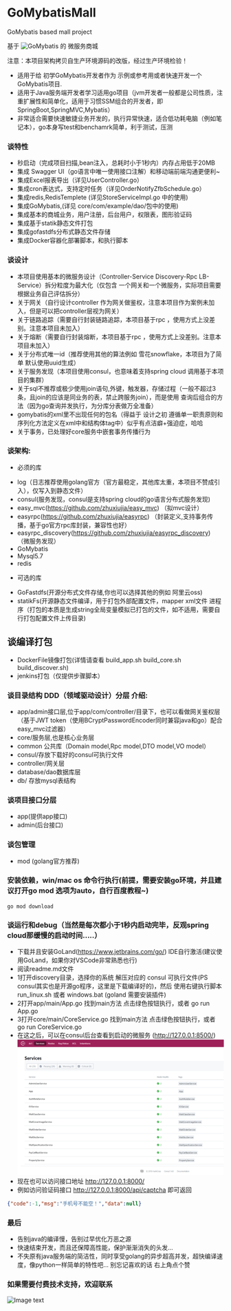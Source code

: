 # GoMybatisMall
GoMybatis based  mall project

基于 ![GoMybatis](https://github.com/zhuxiujia/GoMybatis) 的 微服务商城

注意：本项目架构拷贝自生产环境源码的改版，经过生产环境检验！

* 适用于给 初学GoMybatis开发者作为 示例或参考用或者快速开发一个GoMybatis项目.
* 适用于Java服务端开发者学习适用go项目（jvm开发者一般都是公司性质，注重扩展性和简单化，适用于习惯SSM组合的开发者，即SpringBoot,SpringMVC,Mybatis）
* 非常适合需要快速敏捷业务开发的，执行异常快速，适合低功耗电脑（例如笔记本），go本身写test和benchamrk简单，利于测试，压测

### 谈特性
+ 秒启动（完成项目扫描,bean注入，总耗时小于1秒内）内存占用低于20MB
+ 集成 Swagger UI（go语言中唯一使用接口注解）和移动端前端沟通更便利~
+ 集成Excel报表导出（详见UserController.go）
+ 集成cron表达式，支持定时任务（详见OrderNotifyZfbSchedule.go）
+ 集成redis,RedisTemplete (详见StoreServiceImpl.go 中的使用)
+ 集成GoMybatis,(详见 core/com/example/dao/包中的使用)
+ 集成基本的商城业务，用户注册，后台用户，权限表，图形验证码
+ 集成基于statik静态文件打包
+ 集成gofastdfs分布式静态文件存储
+ 集成Docker容器化部署脚本，和执行脚本

### 谈设计
+ 本项目使用基本的微服务设计（Controller-Service Discovery-Rpc LB-Service）拆分粒度为最大化（仅包含 一个网关和一个微服务，实际项目需要根据业务自己评估拆分）
+ 关于网关（自行设计controller 作为网关做鉴权，注意本项目作为案例未加入，但是可以把controller层视为网关）
+ 关于链路追踪（需要自行封装链路追踪，本项目基于rpc ，使用方式上没差别。注意本项目未加入）
+ 关于熔断（需要自行封装熔断，本项目基于rpc ，使用方式上没差别。注意本项目未加入）
+ 关于分布式唯一id（推荐使用其他的算法例如 雪花snowflake，本项目为了简单 默认使用uuid生成）
+ 关于服务发现（本项目使用consul，也意味着支持spring cloud 调用基于本项目的集群）
+ 关于sql不推荐或极少使用join语句,外键，触发器，存储过程（一般不超过3条，且join的应该是同业务的表，禁止跨服务join），而是使用 查询后组合的方法（因为go查询并发执行，为分库分表做万全准备）
+ gomybatis的xml里不出现任何的包名（得益于 设计之初 遵循单一职责原则和序列化方法定义在xml中和结构体tag中）似乎有点洁癖+强迫症，哈哈
+ 关于事务，已处理好core服务中嵌套事务传播行为

### 谈架构:
* 必须的库
+ log（日志推荐使用golang官方（官方最稳定，其他库太重，本项目不赞成引入），仅写入到静态文件）
+ consul(服务发现，consul是支持spring cloud的go语言分布式服务发现) 
+ easy_mvc(https://github.com/zhuxiujia/easy_mvc) （拟mvc设计）
+ easyrpc(https://github.com/zhuxiujia/easyrpc) （封装定义,支持事务传播，基于go官方rpc库封装，兼容性也好）
+ easyrpc_discovery(https://github.com/zhuxiujia/easyrpc_discovery) （微服务发现）
+ GoMybatis 
+ Mysql5.7
+ redis

* 可选的库
+ GoFastdfs(开源分布式文件存储,你也可以选择其他的例如 阿里云oss) 
+ statikFs(开源静态文件编译，用于打包外部配置文件，mapper xml文件 进程序（打包的本质是生成string全局变量模拟已打包的文件，如不适用，需要自行打包配置文件上传目录) 

## 谈编译打包
+ DockerFile镜像打包(详情请查看 build_app.sh build_core.sh build_discover.sh)
+ jenkins打包（仅提供步骤脚本）

### 谈目录结构 DDD（领域驱动设计）分层 介绍:
+ app/admin接口层,位于app/com/controller/目录下，也可以看做网关鉴权层（基于JWT token（使用BCryptPasswordEncoder同时兼容java和go）配合easy_mvc过滤器）
+ core/服务层,也是核心业务层
+ common 公共库（Domain model,Rpc model,DTO model,VO model）
+ consul/存放下载好的consul可执行文件
+ controller/网关层
+ database/dao数据库层
+ db/ 存放mysql表结构

### 谈项目接口分层
+ app(提供app接口)
+ admin(后台接口)

### 谈包管理
+ mod (golang官方推荐)
### 安装依赖，win/mac os 命令行执行(前提，需要安装go环境，并且建议打开go mod 选项为auto，自行百度教程~)
```
go mod download
```
### 谈运行和debug（当然是每次都小于1秒内启动完毕，反观spring cloud那缓慢的启动时间.....）
+  下载并且安装GoLand(https://www.jetbrains.com/go/) IDE自行激活(建议使用GoLand，如果你对VSCode非常熟悉也行)
+  阅读readme.md文件
+  1打开discovery目录，选择你的系统 解压对应的 consul 可执行文件(PS consul其实也是开源go程序，这里是下载编译好的)，然后 使用右键执行脚本run_linux.sh 或者 windows.bat (goland 需要安装插件)
+  2打开app/main/App.go 找到main方法 点击绿色按钮执行，或者 go run App.go
+  3打开core/main/CoreService.go 找到main方法 点击绿色按钮执行，或者 go run CoreService.go 
+  在这之后，可以在consul后台查看到启动的微服务 (http://127.0.0.1:8500/)
![Image text](consul_img.png)
+  现在也可以访问接口地址  http://127.0.0.1:8000/
+  例如访问验证码接口 http://127.0.0.1:8000/api/captcha  即可返回
```json
{"code":-1,"msg":"手机号不能空！","data":null}
```


### 最后
* 告别java的编译慢，告别过早优化万恶之源
* 快速结束开发，而且还保障高性能，保护渐渐消失的头发...
* 不失原有java服务端的简洁性，同时享受golang的异步超高并发，超快编译速度，像python一样简单的特性吧...   别忘记喜欢的话 右上角点个赞



### 如果需要付费技术支持，欢迎联系
![Image text](https://zhuxiujia.github.io/gomybatis.io/assets/wx_account.jpg)
